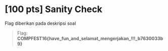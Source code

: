 # [100 pts] Sanity Check

Flag diberikan pada deskripsi soal
>Flag: **COMPFEST16{have_fun_and_selamat_mengerjakan_!!!_b7630033b9}**
